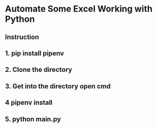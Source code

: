 # Automate Some Excel Working with Python

## Instruction

## 1. pip install pipenv

## 2. Clone the directory

## 3. Get into the directory open cmd

## 4 pipenv install

## 5. python main.py

